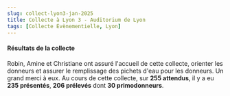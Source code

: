 ```yaml
---
slug: collect-lyon3-jan-2025
title: Collecte à Lyon 3 - Auditorium de Lyon
tags: [Collecte Évènementielle, Lyon]
---
```


#### Résultats de la collecte

Robin, Amine et Christiane ont assuré l'accueil de cette collecte, orienter les donneurs et assurer le remplissage des pichets d'eau pour les donneurs. Un grand merci à eux. Au cours de cette collecte, sur **255 attendus**, il y a eu **235 présentés**, **206 prélevés** dont **30 primodonneurs**.
